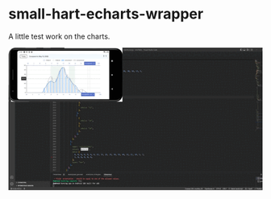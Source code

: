 # small-hart-echarts-wrapper
A little test work on the charts.

![text](https://github.com/SokolovRU/small-hart-echarts-wrapper/blob/main/scr/2022-05-14%2015-40-01.gif)
